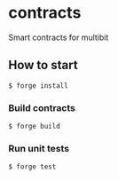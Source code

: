 # contracts

Smart contracts for multibit

## How to start

```shell
$ forge install
```

### Build contracts

```shell
$ forge build
```

### Run unit tests

```shell
$ forge test
```


